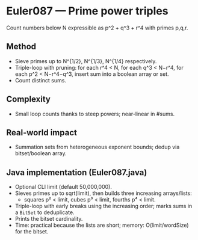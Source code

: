 # Euler087 — Prime power triples

Count numbers below N expressible as p^2 + q^3 + r^4 with primes p,q,r.

## Method

- Sieve primes up to N^{1/2}, N^{1/3}, N^{1/4} respectively.
- Triple-loop with pruning: for each r^4 < N, for each q^3 < N−r^4, for each p^2 < N−r^4−q^3, insert sum into a boolean array or set.
- Count distinct sums.

## Complexity
- Small loop counts thanks to steep powers; near-linear in #sums.

## Real-world impact
- Summation sets from heterogeneous exponent bounds; dedup via bitset/boolean array.

## Java implementation (Euler087.java)
- Optional CLI limit (default 50,000,000).
- Sieves primes up to sqrt(limit), then builds three increasing arrays/lists:
	- squares p² < limit, cubes p³ < limit, fourths p⁴ < limit.
- Triple-loop with early breaks using the increasing order; marks sums in a `BitSet` to deduplicate.
- Prints the bitset cardinality.
- Time: practical because the lists are short; memory: O(limit/wordSize) for the bitset.
